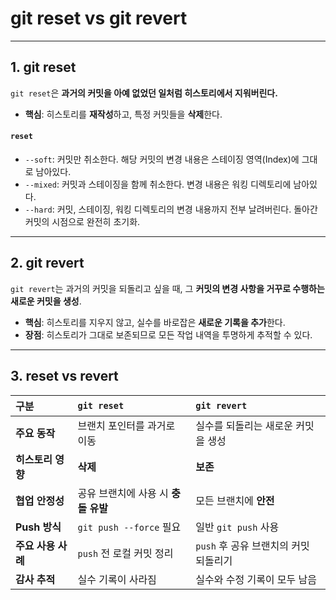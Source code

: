 # git reset vs git revert

---

## 1. git reset

`git reset`은 **과거의 커밋을 아예 없었던 일처럼 히스토리에서 지워버린다.** 

-   **핵심**: 히스토리를 **재작성**하고, 특정 커밋들을 **삭제**한다.

#### `reset`

-   `--soft`: 커밋만 취소한다. 해당 커밋의 변경 내용은 스테이징 영역(Index)에 그대로 남아있다.
-   `--mixed`: 커밋과 스테이징을 함께 취소한다. 변경 내용은 워킹 디렉토리에 남아있다. 
-   `--hard`: 커밋, 스테이징, 워킹 디렉토리의 변경 내용까지 전부 날려버린다. 돌아간 커밋의 시점으로 완전히 초기화.

---

## 2. git revert

`git revert`는 과거의 커밋을 되돌리고 싶을 때, 그 **커밋의 변경 사항을 거꾸로 수행하는 새로운 커밋을 생성**.

-   **핵심**: 히스토리를 지우지 않고, 실수를 바로잡은 **새로운 기록을 추가**한다.
-   **장점**: 히스토리가 그대로 보존되므로 모든 작업 내역을 투명하게 추적할 수 있다.

---

## 3. reset vs revert

| 구분            | `git reset`                                      | `git revert`                                         |
| :-------------- | :----------------------------------------------- | :--------------------------------------------------- |
| **주요 동작** | 브랜치 포인터를 과거로 이동                      | 실수를 되돌리는 새로운 커밋을 생성                   |
| **히스토리 영향** | **삭제** | **보존** |
| **협업 안정성** | 공유 브랜치에 사용 시 **충돌 유발**       | 모든 브랜치에 **안전** |
| **Push 방식** | `git push --force` 필요                          | 일반 `git push` 사용                                 |
| **주요 사용 사례** | `push` 전 로컬 커밋 정리                       | `push` 후 공유 브랜치의 커밋 되돌리기                |
| **감사 추적** | 실수 기록이 사라짐                               | 실수와 수정 기록이 모두 남음                         |
